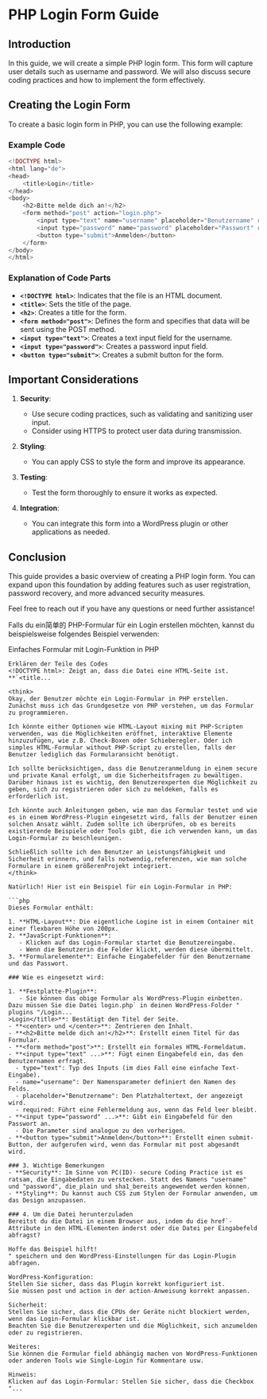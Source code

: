 # PHP Login Form Guide

## Introduction
In this guide, we will create a simple PHP login form. This form will capture user details such as username and password. We will also discuss secure coding practices and how to implement the form effectively.

## Creating the Login Form
To create a basic login form in PHP, you can use the following example:

### Example Code
```php
<!DOCTYPE html>
<html lang="de">
<head>
    <title>Login</title>
</head>
<body>
    <h2>Bitte melde dich an!</h2>
    <form method="post" action="login.php">
        <input type="text" name="username" placeholder="Benutzername" required>
        <input type="password" name="password" placeholder="Passwort" required>
        <button type="submit">Anmelden</button>
    </form>
</body>
</html>
```

### Explanation of Code Parts
- **`<!DOCTYPE html>`**: Indicates that the file is an HTML document.
- **`<title>`**: Sets the title of the page.
- **`<h2>`**: Creates a title for the form.
- **`<form method="post">`**: Defines the form and specifies that data will be sent using the POST method.
- **`<input type="text">`**: Creates a text input field for the username.
- **`<input type="password">`**: Creates a password input field.
- **`<button type="submit">`**: Creates a submit button for the form.

## Important Considerations
1. **Security**: 
   - Use secure coding practices, such as validating and sanitizing user input.
   - Consider using HTTPS to protect user data during transmission.

2. **Styling**: 
   - You can apply CSS to style the form and improve its appearance.

3. **Testing**: 
   - Test the form thoroughly to ensure it works as expected.

4. **Integration**: 
   - You can integrate this form into a WordPress plugin or other applications as needed.

## Conclusion
This guide provides a basic overview of creating a PHP login form. You can expand upon this foundation by adding features such as user registration, password recovery, and more advanced security measures.

Feel free to reach out if you have any questions or need further assistance!

Falls du ein简单的 PHP-Formular für ein Login erstellen möchten, kannst du beispielsweise folgendes Beispiel verwenden:

Einfaches Formular mit Login-Funktion in PHP
```
Erklären der Teile des Codes
<!DOCTYPE html>: Zeigt an, dass die Datei eine HTML-Seite ist.
**`<title...
 
<think>
Okay, der Benutzer möchte ein Login-Formular in PHP erstellen. Zunächst muss ich das Grundgesetze von PHP verstehen, um das Formular zu programmieren. 

Ich könnte either Optionen wie HTML-Layout mixing mit PHP-Scripten verwenden, was die Möglichkeiten eröffnet, interaktive Elemente hinzuzufügen, wie z.B. Check-Boxen oder Schieberegler. Oder ich simples HTML-Formular without PHP-Script zu erstellen, falls der Benutzer lediglich das Formularansicht benötigt.

Ich sollte berücksichtigen, dass die Benutzeranmeldung in einem secure und private Kanal erfolgt, um die Sicherheitsfragen zu bewältigen. Darüber hinaus ist es wichtig, den Benutzerexperten die Möglichkeit zu geben, sich zu registrieren oder sich zu meldeken, falls es erforderlich ist.

Ich könnte auch Anleitungen geben, wie man das Formular testet und wie es in einem WordPress-Plugin eingesetzt wird, falls der Benutzer einen solchen Ansatz wählt. Zudem sollte ich überprüfen, ob es bereits existierende Beispiele oder Tools gibt, die ich verwenden kann, um das Login-Formular zu beschleunigen.

Schließlich sollte ich den Benutzer an Leistungsfähigkeit und Sicherheit erinnern, und falls notwendig,referenzen, wie man solche Formulare in einem größerenProjekt integriert.
</think>

Natürlich! Hier ist ein Beispiel für ein Login-Formular in PHP:

```php
Dieses Formular enthält:

1. **HTML-Layout**: Die eigentliche Logine ist in einem Container mit einer flexbaren Höhe von 200px.
2. **JavaScript-Funktionen**:
   - Klicken auf das Login-Formular startet die Benutzereingabe.
   - Wenn die Benutzerin die Felder klickt, werden diese übermittelt.
3. **Formularelemente**: Einfache Eingabefelder für den Benutzername und das Passwort.

### Wie es eingesetzt wird:

1. **Festplatte-Plugin**:
   - Sie können das obige Formular als WordPress-Plugin einbetten. Dazu müssen Sie die Datei login.php` in deinen WordPress-Folder " plugins "/Login... 
>Login</title>**: Bestätigt den Titel der Seite.
- **<center> und </center>**: Zentrieren den Inhalt.
- **<h2>Bitte melde dich an!</h2>**: Erstellt einen Titel für das Formular.
- **<form method="post">**: Erstellt ein formales HTML-Formeldatum.
- **<input type="text" ...>**: Fügt einen Eingabefeld ein, das den Benutzernamen erfragt.
  - type="text": Typ des Inputs (im dies Fall eine einfache Text-Eingabe).
  - name="username": Der Namensparameter definiert den Namen des Felds.
  - placeholder="Benutzername": Den Platzhaltertext, der angezeigt wird.
  - required: Führt eine Fehlermeldung aus, wenn das Feld leer bleibt.
- **<input type="password" ...>**: Gibt ein Eingabefeld für den Passwort an.
  - Die Parameter sind analogue zu den vorherigen.
- **<button type="submit">Anmelden</button>**: Erstellt einen submit-Button, der aufgerufen wird, wenn das Formular mit post abgesandt wird.

### 3. Wichtige Bemerkungen
- **Security**: Im Sinne von PC(ID)- secure Coding Practice ist es ratsam, die Eingabedaten zu verstecken. Statt des Namens "username" und "password", die_plain und sha1_bereits angewendet werden können.
- **Styling**: Du kannst auch CSS zum Stylen der Formular anwenden, um das Design anzupassen.

### 4. Um die Datei herunterzuladen
Bereitst du die Datei in einem Browser aus, indem du die href`-Attribute in den HTML-Elementen änderst oder die Datei per Eingabefeld abfragst?

Hoffe das Beispiel hilft! 
" speichern und den WordPress-Einstellungen für das Login-Plugin abfragen.

WordPress-Konfiguration:
Stellen Sie sicher, dass das Plugin korrekt konfiguriert ist.
Sie müssen post und action in der action-Anweisung korrekt anpassen.

Sicherheit:
Stellen Sie sicher, dass die CPUs der Geräte nicht blockiert werden, wenn das Login-Formular klickbar ist.
Beachten Sie die Benutzerexperten und die Möglichkeit, sich anzumelden oder zu registrieren.

Weiteres:
Sie können die Formular field abhängig machen von WordPress-Funktionen oder anderen Tools wie Single-Login für Kommentare usw.

Hinweis:
Klicken auf das Login-Formular: Stellen Sie sicher, dass die Checkbox "...
 
